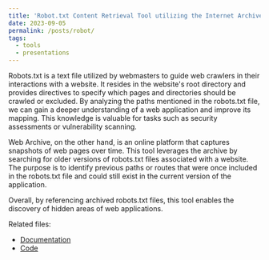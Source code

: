 ```yaml
---
title: 'Robot.txt Content Retrieval Tool utilizing the Internet Archive'
date: 2023-09-05
permalink: /posts/robot/
tags:
  - tools
  - presentations
---
```

Robots.txt is a text file utilized by webmasters to guide web crawlers in their interactions with a website. It resides in the website's root directory and provides directives to specify which pages and directories should be crawled or excluded. By analyzing the paths mentioned in the robots.txt file, we can gain a deeper understanding of a web application and improve its mapping. This knowledge is valuable for tasks such as security assessments or vulnerability scanning.

Web Archive, on the other hand, is an online platform that captures snapshots of web pages over time. This tool leverages the archive by searching for older versions of robots.txt files associated with a website. The purpose is to identify previous paths or routes that were once included in the robots.txt file and could still exist in the current version of the application.

Overall, by referencing archived robots.txt files, this tool enables the discovery of hidden areas of web applications.

Related files:
* [Documentation](https://0xGwyn.github.io/files/robot/documentation.pdf)
* [Code](https://0xGwyn.github.io/files/robot/files.zip)